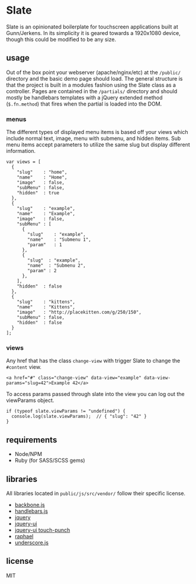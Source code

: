 # Slate

Slate is an opinionated boilerplate for touchscreen applications built at Gunn/Jerkens. In its simplicity it is geared towards a 1920x1080 device, though this could be modified to be any size.

## usage

Out of the box point your webserver (apache/nginx/etc) at the `/public/` directory and the basic demo page should load. The general structure is that the project is built in a modules fashion using the Slate class as a controller. Pages are contained in the `/partials/` directory and should mostly be handlebars templates with a jQuery extended method (`$.fn.method`) that fires when the partial is loaded into the DOM.

### menus

The different types of displayed menu items is based off your views which include normal text, image, menu with submenu, and hidden items. Sub menu items accept parameters to utilize the same slug but display different information.

```
var views = [
  {
    "slug"    : "home",
    "name"    : "Home",
    "image"   : false,
    "subMenu" : false,
    "hidden"  : true
  },
  {
    "slug"    : "example",
    "name"    : "Example",
    "image"   : false,
    "subMenu" : [
      {
        "slug"    : "example",
        "name"    : "Submenu 1",
        "param"   : 1
      },
      {
        "slug"  : "example",
        "name"  : "Submenu 2",
        "param" : 2
      },
    ],
    "hidden"  : false
  },
  {
    "slug"    : "kittens",
    "name"    : "Kittens",
    "image"   : "http://placekitten.com/g/250/150",
    "subMenu" : false,
    "hidden"  : false
  }
];
```

### views

Any href that has the class `change-view` with trigger Slate to change the `#content` view.

```
<a href="#" class="change-view" data-view="example" data-view-params="slug=42">Example 42</a>
```

To access params passed through slate into the view you can log out the viewParams object. 

```
if (typeof slate.viewParams != "undefined") {
  console.log(slate.viewParams);  // { "slug": "42" }
}
```

## requirements

- Node/NPM  
- Ruby (for SASS/SCSS gems)  

## libraries

All libraries located in `public/js/src/vendor/` follow their specific license.

- [backbone.js](https://github.com/jashkenas/backbone)  
- [handlebars.js](https://github.com/wycats/handlebars.js)  
- [jquery](https://github.com/jquery/jquery)  
- [jquery-ui](https://github.com/jquery/jquery-ui)  
- [jquery-ui touch-punch](https://github.com/furf/jquery-ui-touch-punch)  
- [raphael](https://github.com/DmitryBaranovskiy/raphael)  
- [underscore.js](https://github.com/jashkenas/underscore)  

## license

MIT

